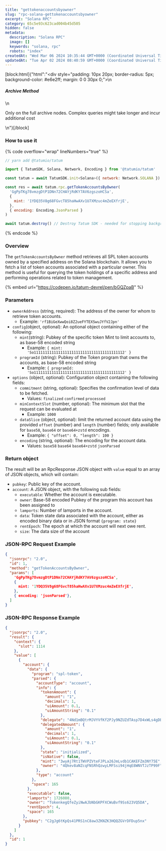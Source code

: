 ```yaml
---
title: "gettokenaccountsbyowner"
slug: "rpc-solana-gettokenaccountsbyowner"
excerpt: "Solana RPC"
category: 65c5e93c623cad004b45d505
hidden: false
metadata: 
  description: "Solana RPC"
  image: []
  keywords: "solana, rpc"
  robots: "index"
createdAt: "Wed Mar 06 2024 10:35:44 GMT+0000 (Coordinated Universal Time)"
updatedAt: "Tue Apr 02 2024 08:40:59 GMT+0000 (Coordinated Universal Time)"
---
```

[block:html]{"html":"<div style=\"padding: 10px 20px; border-radius: 5px; background-color: #e6e2ff; margin: 0 0 30px 0;\">\n  <h5>Archive Method</h5>\n  <p>Only on the full archive nodes. Complex queries might take longer and incur additional cost</p>\n</div>"}[/block]


### How to use it

{% code overflow="wrap" lineNumbers="true" %}
```javascript
// yarn add @tatumio/tatum

import { TatumSDK, Solana, Network, Encoding } from '@tatumio/tatum'

const tatum = await TatumSDK.init<Solana>({ network: Network.SOLANA })

const res = await tatum.rpc.getTokenAccountsByOwner(
  'GgPpTKg78vmzgDtP1DNn72CHAYjRdKY7AV6zgszoHCSa',
  {
    mint: '1YDQ35V8g68FGvcT85haHwAXv1U7XMzuc4mZeEXfrjE',
  },
  { encoding: Encoding.JsonParsed }
)

await tatum.destroy() // Destroy Tatum SDK - needed for stopping background jobs
```
{% endcode %}

### Overview

The `getTokenAccountsByOwner` method retrieves all SPL token accounts owned by a specified address on the Solana blockchain. It allows you to fetch a list of token accounts associated with a particular owner. This method is useful for querying the token holdings of a specific address and performing operations related to token management.

{% embed url="https://codepen.io/tatum-devrel/pen/bGQZpaB" %}

### Parameters

* `ownerAddress` (string, required): The address of the owner for whom to retrieve token accounts.
  * Example: `'rf1BiGeXwwQoi8Z2ueFYTEXSwuJYfV2Jpn'`
* `config`(object, optional): An optional object containing either of the following:
  * `mint`(string): Pubkey of the specific token Mint to limit accounts to, as base-58 encoded string
    * Example: `{ mint: 'So11111111111111111111111111111111111111112' }`
  * `programId` (string): Pubkey of the Token program that owns the accounts, as base-58 encoded string
    * Example: `{ programId: 'So11111111111111111111111111111111111111112' }`
* `options` (object, optional): Configuration object containing the following fields:
  * `commitment` (string, optional): Specifies the confirmation level of data to be fetched.
    * Values: `finalized` `confirmed` `processed`
  * `minContextSlot` (number, optional): The minimum slot that the request can be evaluated at
    * Example: `1000`
  * `dataSlice` (object, optional): limit the returned account data using the provided `offset` (number) and `length` (number) fields; only available for `base58`, `base64` or `base64+zstd` encodings.
    * Example: `{ "offset": 0, "length": 100 }`
  * `encoding` (string, optional): The encoding for the account data.
    * Values: `base58` `base64` `base64+zstd` `jsonParsed`

### Return object

The result will be an RpcResponse JSON object with `value` equal to an array of JSON objects, which will contain:

* `pubkey`: Public key of the account.
* `account`: A JSON object, with the following sub fields:
  * `executable`: Whether the account is executable.
  * `owner`: Base-58 encoded Pubkey of the program this account has been assigned to
  * `lamports`: Number of lamports in the account.
  * `data`: Token state data associated with the account, either as encoded binary data or in JSON format `{program: state}`
  * `rentEpoch`: The epoch at which the account will next owe rent.
  * `size`: The data size of the account

### JSON-RPC Request Example

```json
{
  "jsonrpc": "2.0",
  "id": 1,
  "method": "getTokenAccountsByOwner",
  "params": [
    'GgPpTKg78vmzgDtP1DNn72CHAYjRdKY7AV6zgszoHCSa',
    {
      mint: '1YDQ35V8g68FGvcT85haHwAXv1U7XMzuc4mZeEXfrjE',
    },
    { encoding: 'jsonParsed'},
  ]
}
```

### JSON-RPC Response Example

```json
{
  "jsonrpc": "2.0",
  "result": {
    "context": {
      "slot": 1114
    },
    "value": [
      {
        "account": {
          "data": {
            "program": "spl-token",
            "parsed": {
              "accountType": "account",
              "info": {
                "tokenAmount": {
                  "amount": "1",
                  "decimals": 1,
                  "uiAmount": 0.1,
                  "uiAmountString": "0.1"
                },
                "delegate": "4Nd1mBQtrMJVYVfKf2PJy9NZUZdTAsp7D4xWLs4gDB4T",
                "delegatedAmount": {
                  "amount": "1",
                  "decimals": 1,
                  "uiAmount": 0.1,
                  "uiAmountString": "0.1"
                },
                "state": "initialized",
                "isNative": false,
                "mint": "3wyAj7Rt1TWVPZVteFJPLa26JmLvdb1CAKEFZm3NY75E",
                "owner": "4Qkev8aNZcqFNSRhQzwyLMFSsi94jHqE8WNVTJzTP99F"
              },
              "type": "account"
            },
            "space": 165
          },
          "executable": false,
          "lamports": 1726080,
          "owner": "TokenkegQfeZyiNwAJbNbGKPFXCWuBvf9Ss623VQ5DA",
          "rentEpoch": 4,
          "space": 165
        },
        "pubkey": "C2gJg6tKpQs41PRS1nC8aw3ZKNZK3HQQZGVrDFDup5nx"
      }
    ]
  },
  "id": 1
}
```
